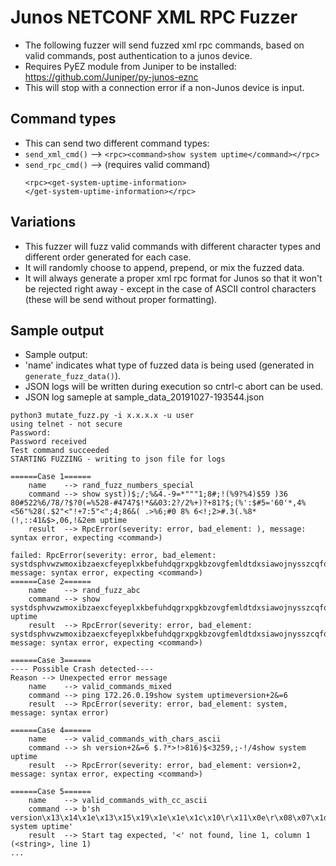 # Junos NETCONF XML RPC Fuzzer


* The following fuzzer will send fuzzed xml rpc commands, based on valid commands, post authentication to a junos device.
* Requires PyEZ module from Juniper to be installed: https://github.com/Juniper/py-junos-eznc
* This will stop with a connection error if a non-Junos device is input.

## Command types

* This can send two different command types:
* `send_xml_cmd()` --> `<rpc><command>show system uptime</command></rpc>`
* `send_rpc_cmd()` --> (requires valid command)
     ```
     <rpc><get-system-uptime-information>
     </get-system-uptime-information></rpc>
     ```

## Variations

* This fuzzer will fuzz valid commands with different character types and different order generated for each case.
* It will randomly choose to append, prepend, or mix the fuzzed data.
* It will always generate a proper xml rpc format for Junos so that it won't be rejected right away - except in the case of ASCII control characters (these will be send without proper formatting).


## Sample output

* Sample output:
* 'name' indicates what type of fuzzed data is being used (generated in `generate_fuzz_data()`).
* JSON logs will be written during execution so cntrl-c abort can be used. 
* JSON log sameple at sample_data_20191027-193544.json
```
python3 mutate_fuzz.py -i x.x.x.x -u user
using telnet - not secure
Password:
Password received
Test command succeeded
STARTING FUZZING - writing to json file for logs

======Case 1======
    name    --> rand_fuzz_numbers_special
    command --> show syst))$;/;%&4.-9=*"""1;8#;!(%9?%4)$59 )36 80#522%6/78/?$?0(=%528-#4747$!*&&03:2?/2%+)?+81?$;(%':$#5='60'*,4%<56"%28(.$2"<"!+7:5"<";4;86&( .>%6;#0 8% 6<!;2>#.3(.%8*(!,::41&$>,06,!&2em uptime
    result  --> RpcError(severity: error, bad_element: ), message: syntax error, expecting <command>)

failed: RpcError(severity: error, bad_element: systdsphvwzwmoxibzaexcfeyeplxkbefuhdqgrxpgkbzovgfemldtdxsiawojnysszcqfohdrrcbkdirunryafzxiowbrjavczrvdgvjxcrwmuthaahtexwxzhmixhwmxuluiesjvsinsdvyvemibazjsrem, message: syntax error, expecting <command>)
======Case 2======
    name    --> rand_fuzz_abc
    command --> show systdsphvwzwmoxibzaexcfeyeplxkbefuhdqgrxpgkbzovgfemldtdxsiawojnysszcqfohdrrcbkdirunryafzxiowbrjavczrvdgvjxcrwmuthaahtexwxzhmixhwmxuluiesjvsinsdvyvemibazjsrem uptime
    result  --> RpcError(severity: error, bad_element: systdsphvwzwmoxibzaexcfeyeplxkbefuhdqgrxpgkbzovgfemldtdxsiawojnysszcqfohdrrcbkdirunryafzxiowbrjavczrvdgvjxcrwmuthaahtexwxzhmixhwmxuluiesjvsinsdvyvemibazjsrem, message: syntax error, expecting <command>)

======Case 3======
---- Possible Crash detected----
Reason --> Unexpected error message
    name    --> valid_commands_mixed
    command --> ping 172.26.0.19show system uptimeversion+2&=6
    result  --> RpcError(severity: error, bad_element: system, message: syntax error)

======Case 4======
    name    --> valid_commands_with_chars_ascii
    command --> sh version+2&=6 $.?*>!>816)$<3259,;-!/4show system uptime
    result  --> RpcError(severity: error, bad_element: version+2, message: syntax error, expecting <command>)

======Case 5======
    name    --> valid_commands_with_cc_ascii
    command --> b'sh version\x13\x14\x1e\x13\x15\x19\x1e\x1e\x1c\x10\r\x11\x0e\r\x08\x07\x1d\x0c\n\x1b\x14\x19\x04\x1d\x18\x15\x08\x01\x07\r\x0e\x0f\n\x1d\x12\x19\x03\x07\nshow system uptime'
    result  --> Start tag expected, '<' not found, line 1, column 1 (<string>, line 1)
...
```
